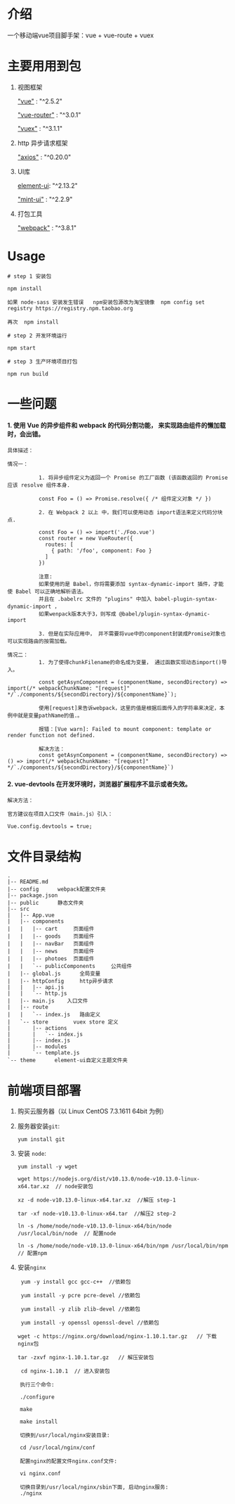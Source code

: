 # 介绍
一个移动端vue项目脚手架：vue + vue-route + vuex

# 主要用用到包

1. 视图框架

    ["vue"](https://cn.vuejs.org/v2/guide/) :  "^2.5.2"

    ["vue-router"](https://router.vuejs.org/zh/) : "^3.0.1"

    ["vuex"](https://vuex.vuejs.org/zh/guide/) :  "^3.1.1"

2. http 异步请求框架

    ["axios"](http://www.axios-js.com/zh-cn/docs/index.html#axios-url-config) :  "^0.20.0"

3. UI库

    [element-ui](https://element.eleme.cn/#/zh-CN/component/upload): "^2.13.2"

    ["mint-ui"](http://mint-ui.github.io/) : "^2.2.9"

4. 打包工具

    ["webpack"](https://www.webpackjs.com/concepts/) :  "^3.8.1"


# Usage

`# step 1 安装包`

`npm install`

```
如果 node-sass 安装发生错误   npm安装包源改为淘宝镜像  npm config set registry https://registry.npm.taobao.org

再次  npm install

```
`# step 2 开发环境运行 `

`npm start`

`# step 3 生产环境项目打包`

`npm run build`


# 一些问题
#### 1. 使用 Vue 的异步组件和 webpack 的代码分割功能， 来实现路由组件的懒加载时，会出错。

```
具体描述：

情况一：

          1. 将异步组件定义为返回一个 Promise 的工厂函数 (该函数返回的 Promise 应该 resolve 组件本身.

          const Foo = () => Promise.resolve({ /* 组件定义对象 */ })

          2. 在 Webpack 2 以上 中，我们可以使用动态 import语法来定义代码分块点.

          const Foo = () => import('./Foo.vue')
          const router = new VueRouter({
            routes: [
              { path: '/foo', component: Foo }
            ]
          })

          注意:
          如果使用的是 Babel，你将需要添加 syntax-dynamic-import 插件，才能使 Babel 可以正确地解析语法。
          并且在 .babelrc 文件的 "plugins" 中加入 babel-plugin-syntax-dynamic-import ， 
          如果wenpack版本大于3，则写成 @babel/plugin-syntax-dynamic-import

          3. 但是在实际应用中， 并不需要将vue中的component封装成Promise对象也可以实现路由的按需加载。

情况二：
          1. 为了使得chunkFilename的命名成为变量， 通过函数实现动态import()导入。

          const getAsynComponent = (componentName, secondDirectory) => import(/* webpackChunkName: "[request]" */`./components/${secondDirectory}/${componentName}`);
          
          使用[request]来告诉webpack，这里的值是根据后面传入的字符串来决定，本例中就是变量pathName的值.。

          报错：[Vue warn]: Failed to mount component: template or render function not defined.

          解决方法：
          const getAsynComponent = (componentName, secondDirectory) => () => import(/* webpackChunkName: "[request]" */`./components/${secondDirectory}/${componentName}`)
```



#### 2. vue-devtools 在开发环境时，浏览器扩展程序不显示或者失效。
```
解决方法：

官方建议在项目入口文件（main.js）引入：

Vue.config.devtools = true;

``` 





# 文件目录结构
```
.
|-- README.md
|-- config      webpack配置文件夹
|-- package.json
|-- public      静态文件夹
|-- src
|   |-- App.vue
|   |-- components
|   |   |-- cart     页面组件
|   |   |-- goods    页面组件
|   |   |-- navBar   页面组件
|   |   |-- news     页面组件
|   |   |-- photoes  页面组件
|   |   `-- publicComponents     公共组件
|   |-- global.js      全局变量
|   |-- httpConfig     http异步请求
|   |   |-- api.js
|   |   `-- http.js
|   |-- main.js    入口文件
|   |-- route     
|   |   `-- index.js   路由定义
|   `-- store        vuex store 定义
|       |-- actions
|       |   `-- index.js
|       |-- index.js
|       |-- modules
|       `-- template.js
`-- theme      element-ui自定义主题文件夹
```




# 前端项目部署

1. 购买云服务器（以 Linux CentOS 7.3.1611 64bit 为例）

2. 服务器安装`git`:

    `yum install git`

3. 安装 `node`:

    `yum install -y wget`

    `wget https://nodejs.org/dist/v10.13.0/node-v10.13.0-linux-x64.tar.xz  // node安装包 ` 

    `xz -d node-v10.13.0-linux-x64.tar.xz  //解压 step-1`  

    `tar -xf node-v10.13.0-linux-x64.tar  //解压2 step-2` 

    `ln -s /home/node/node-v10.13.0-linux-x64/bin/node /usr/local/bin/node  // 配置node`
    
    `ln -s /home/node/node-v10.13.0-linux-x64/bin/npm /usr/local/bin/npm   // 配置npm `


4. 安装`nginx` 

    ` yum -y install gcc gcc-c++  //依赖包`

    ` yum install -y pcre pcre-devel //依赖包`

    ` yum install -y zlib zlib-devel //依赖包`

    ` yum install -y openssl openssl-devel //依赖包`

    `wget -c https://nginx.org/download/nginx-1.10.1.tar.gz   // 下载nginx包` 

    `tar -zxvf nginx-1.10.1.tar.gz   // 解压安装包`

    ` cd nginx-1.10.1  // 进入安装包`

```
    执行三个命令:

    ./configure
      
    make

    make install

    切换到/usr/local/nginx安装目录:

    cd /usr/local/nginx/conf

    配置nginx的配置文件nginx.conf文件:  
    
    vi nginx.conf

    切换目录到/usr/local/nginx/sbin下面, 启动nginx服务:
    ./nginx



```
  

  

